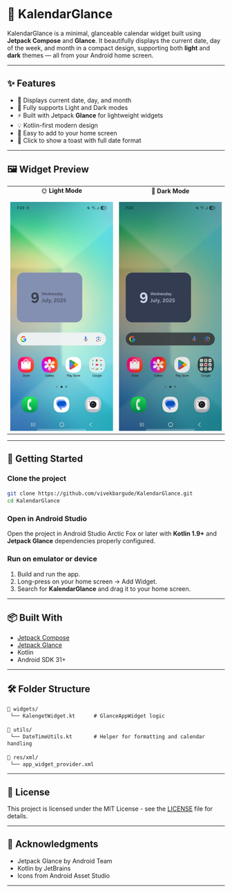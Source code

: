 
# 📅 KalendarGlance

KalendarGlance is a minimal, glanceable calendar widget built using **Jetpack Compose** and **Glance**. It beautifully displays the current date, day of the week, and month in a compact design, supporting both **light** and **dark** themes — all from your Android home screen.

---

## ✨ Features

- 📆 Displays current date, day, and month
- 🌙 Fully supports Light and Dark modes
- ⚡ Built with Jetpack **Glance** for lightweight widgets
- 💡 Kotlin-first modern design
- 📱 Easy to add to your home screen
- 🎯 Click to show a toast with full date format

---

## 🖼️ Widget Preview

<table>
  <tr>
    <td align="center">
      🌞 <strong>Light Mode</strong><br><br>
      <img src="images/widget_light.png" width="240" alt="KalendarGlance Light Mode"/>
    </td>
    <td align="center">
      🌚 <strong>Dark Mode</strong><br><br>
      <img src="images/widget_dark.png" width="240" alt="KalendarGlance Dark Mode"/>
    </td>
  </tr>
</table>

---

## 🚀 Getting Started

### Clone the project

```bash
git clone https://github.com/vivekbargude/KalendarGlance.git
cd KalendarGlance
````

### Open in Android Studio

Open the project in Android Studio Arctic Fox or later with **Kotlin 1.9+** and **Jetpack Glance** dependencies properly configured.

### Run on emulator or device

1. Build and run the app.
2. Long-press on your home screen → Add Widget.
3. Search for **KalendarGlance** and drag it to your home screen.

---

## 📦 Built With

* [Jetpack Compose](https://developer.android.com/jetpack/compose)
* [Jetpack Glance](https://developer.android.com/develop/ui/glance)
* Kotlin
* Android SDK 31+

---

## 🛠️ Folder Structure

```
📁 widgets/
 └── KalengetWidget.kt      # GlanceAppWidget logic

📁 utils/
 └── DateTimeUtils.kt       # Helper for formatting and calendar handling

📁 res/xml/
 └── app_widget_provider.xml
```

---

## 📄 License

This project is licensed under the MIT License - see the [LICENSE](LICENSE) file for details.

---

## 🙌 Acknowledgments

* Jetpack Glance by Android Team
* Kotlin by JetBrains
* Icons from Android Asset Studio

---

